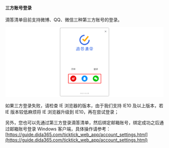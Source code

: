 #### 三方账号登录

滴答清单目前支持微博、QQ、微信三种第三方账号的登录。

![win3partylogin](../../images/Windows/account/1.1.5.png )
  
	
	
	
	
	
	
	
	 
如果三方登录失败，请检查 IE 浏览器的版本，由于我们支持 IE10 及以上版本，若 IE 版本较低麻烦将 IE 浏览器升级到 IE10，再在尝试登录；

另外，您也可以先通过第三方登录滴答清单，然后绑定邮箱账号，绑定成功之后通过邮箱账号登录 Windows 客户端，具体操作请参考：[https://guide.dida365.com/ticktick_web_app/account_settings.html](https://guide.dida365.com/ticktick_web_app/account_settings.html)

